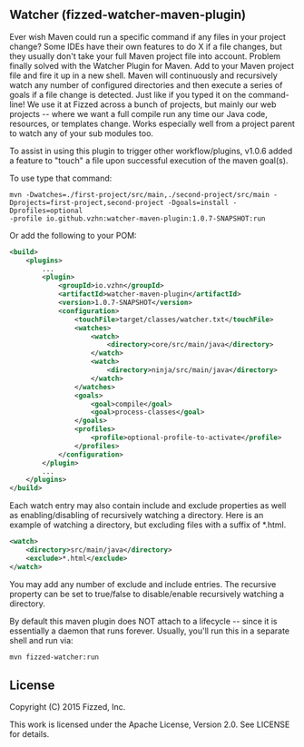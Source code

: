 ## Watcher (fizzed-watcher-maven-plugin)

Ever wish Maven could run a specific command if any files in your project change? Some IDEs
have their own features to do X if a file changes, but they usually don't take your full Maven
project file into account. Problem finally solved with the Watcher Plugin for Maven. Add to your
Maven project file and fire it up in a new shell. Maven will continuously and recursively
watch any number of configured directories and then execute a series of goals if a file change
is detected. Just like if you typed it on the command-line! We use it at Fizzed across a bunch
of projects, but mainly our web projects -- where we want a full compile run any time our Java
code, resources, or templates change. Works especially well from a project parent to watch any
of your sub modules too.

To assist in using this plugin to trigger other workflow/plugins, v1.0.6 added
a feature to "touch" a file upon successful execution of the maven goal(s).

To use type that command:
```$bash
mvn -Dwatches=./first-project/src/main,./second-project/src/main -Dprojects=first-project,second-project -Dgoals=install -Dprofiles=optional
-profile io.github.vzhn:watcher-maven-plugin:1.0.7-SNAPSHOT:run
```

Or add the following to your POM:

```xml
<build>
    <plugins>
        ...
        <plugin>
            <groupId>io.vzhn</groupId>
            <artifactId>watcher-maven-plugin</artifactId>
            <version>1.0.7-SNAPSHOT</version>
            <configuration>
                <touchFile>target/classes/watcher.txt</touchFile>
                <watches>
                    <watch>
                        <directory>core/src/main/java</directory>
                    </watch>
                    <watch>
                        <directory>ninja/src/main/java</directory>
                    </watch>
                </watches>
                <goals>
                    <goal>compile</goal>
                    <goal>process-classes</goal>
                </goals>
                <profiles>
                    <profile>optional-profile-to-activate</profile>
                </profiles>
            </configuration>
        </plugin>
        ...
    </plugins>
</build>
```

Each watch entry may also contain include and exclude properties as well as
enabling/disabling of recursively watching a directory.  Here is an example of
watching a directory, but excluding files with a suffix of *.html.

```xml
<watch>
    <directory>src/main/java</directory>
    <exclude>*.html</exclude>
</watch>
```

You may add any number of exclude and include entries.  The recursive property
can be set to true/false to disable/enable recursively watching a directory.

By default this maven plugin does NOT attach to a lifecycle -- since it is 
essentially a daemon that runs forever.  Usually, you'll run this in a separate
shell and run via:

```bash
mvn fizzed-watcher:run
```

## License

Copyright (C) 2015 Fizzed, Inc.

This work is licensed under the Apache License, Version 2.0. See LICENSE for details.